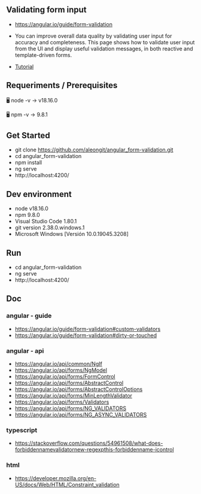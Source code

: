 ## Validating form input

- https://angular.io/guide/form-validation

- You can improve overall data quality by validating user input for accuracy and completeness. This page shows how to validate user input from the UI and display useful validation messages, in both reactive and template-driven forms.

- [Tutorial](tutorial.md)




## Requeriments / Prerequisites

🖥️ node -v
→ v18.16.0

🖥️ npm -v
→ 9.8.1



## Get Started

- git clone https://github.com/aleongit/angular_form-validation.git
- cd angular_form-validation
- npm install
- ng serve
- http://localhost:4200/



## Dev environment

- node v18.16.0
- npm 9.8.0
- Visual Studio Code 1.80.1
- git version 2.38.0.windows.1
- Microsoft Windows [Versión 10.0.19045.3208]




## Run

- cd angular_form-validation
- ng serve
- http://localhost:4200/




## Doc


### angular - guide
- https://angular.io/guide/form-validation#custom-validators
- https://angular.io/guide/form-validation#dirty-or-touched



### angular - api
- https://angular.io/api/common/NgIf
- https://angular.io/api/forms/NgModel
- https://angular.io/api/forms/FormControl
- https://angular.io/api/forms/AbstractControl
- https://angular.io/api/forms/AbstractControlOptions
- https://angular.io/api/forms/MinLengthValidator
- https://angular.io/api/forms/Validators
- https://angular.io/api/forms/NG_VALIDATORS
- https://angular.io/api/forms/NG_ASYNC_VALIDATORS



### typescript
- https://stackoverflow.com/questions/54961508/what-does-forbiddennamevalidatornew-regexpthis-forbiddenname-icontrol



### html
- https://developer.mozilla.org/en-US/docs/Web/HTML/Constraint_validation

